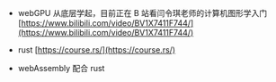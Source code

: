 - webGPU
  从底层学起，目前正在 B 站看闫令琪老师的计算机图形学入门[https://www.bilibili.com/video/BV1X7411F744/](https://www.bilibili.com/video/BV1X7411F744/)

- rust
  [https://course.rs/](https://course.rs/)
- webAssembly
  配合 rust
